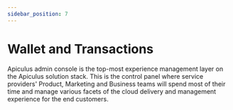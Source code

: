 ```yaml
---
sidebar_position: 7
---
```

# Wallet and Transactions
Apiculus admin console is the top-most experience management layer on the Apiculus solution stack. This is the control panel where service providers' Product, Marketing and Business teams will spend most of their time and manage various facets of the cloud delivery and management experience for the end customers.